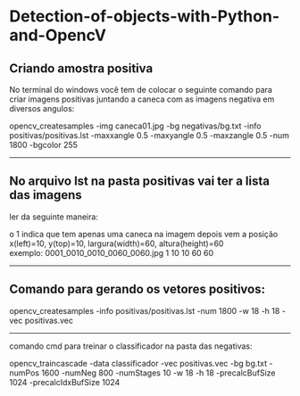 # Detection-of-objects-with-Python-and-OpencV

## Criando amostra positiva

No terminal do windows você tem de colocar o seguinte comando para criar imagens positivas juntando a caneca com as imagens negativa em diversos angulos:


opencv_createsamples -img caneca01.jpg -bg negativas/bg.txt -info positivas/positivas.lst -maxxangle 0.5 -maxyangle 0.5 -maxzangle 0.5 -num 1800
-bgcolor 255


********************************************************************
## No arquivo lst na pasta positivas vai ter  a lista das imagens
ler da seguinte maneira:

o 1 indica que tem apenas uma caneca na imagem
depois vem a posição x(left)=10, y(top)=10, largura(width)=60, altura(height)=60                            
exemplo:
0001_0010_0010_0060_0060.jpg 1 10 10 60 60


********************************************************************
## Comando para gerando os vetores positivos:

opencv_createsamples -info positivas/positivas.lst -num 1800 -w 18 -h 18 -vec positivas.vec

*******************************************************************

comando cmd para treinar o classificador na pasta das negativas:


opencv_traincascade -data classificador -vec positivas.vec -bg bg.txt -numPos 1600 -numNeg 800 -numStages 10 -w 18 -h 18 -precalcBufSize 1024 -precalcIdxBufSize 1024

